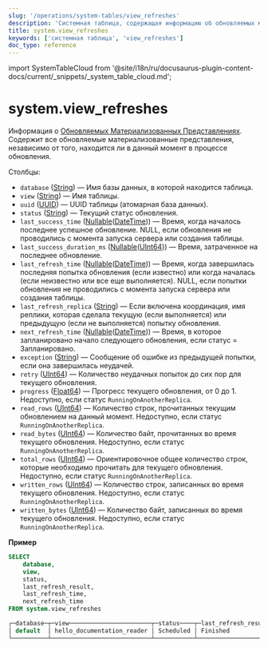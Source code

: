 ```yaml
---
slug: '/operations/system-tables/view_refreshes'
description: 'Системная таблица, содержащая информацию об обновляемых материализованных'
title: system.view_refreshes
keywords: ['системная таблица', 'view_refreshes']
doc_type: reference
---
```

import SystemTableCloud from '@site/i18n/ru/docusaurus-plugin-content-docs/current/_snippets/_system_table_cloud.md';


# system.view_refreshes

<SystemTableCloud/>

Информация о [Обновляемых Материализованных Представлениях](../../sql-reference/statements/create/view.md#refreshable-materialized-view). Содержит все обновляемые материализованные представления, независимо от того, находится ли в данный момент в процессе обновления.

Столбцы:

- `database` ([String](../../sql-reference/data-types/string.md)) — Имя базы данных, в которой находится таблица.
- `view` ([String](../../sql-reference/data-types/string.md)) — Имя таблицы.
- `uuid` ([UUID](../../sql-reference/data-types/uuid.md)) — UUID таблицы (атомарная база данных).
- `status` ([String](../../sql-reference/data-types/string.md)) — Текущий статус обновления.
- `last_success_time` ([Nullable](../../sql-reference/data-types/nullable.md)([DateTime](../../sql-reference/data-types/datetime.md))) — Время, когда началось последнее успешное обновление. NULL, если обновления не проводились с момента запуска сервера или создания таблицы.
- `last_success_duration_ms` ([Nullable](../../sql-reference/data-types/nullable.md)([UInt64](../../sql-reference/data-types/int-uint.md))) — Время, затраченное на последнее обновление.
- `last_refresh_time` ([Nullable](../../sql-reference/data-types/nullable.md)([DateTime](../../sql-reference/data-types/datetime.md))) — Время, когда завершилась последняя попытка обновления (если известно) или когда началась (если неизвестно или все еще выполняется). NULL, если попытки обновления не проводились с момента запуска сервера или создания таблицы.
- `last_refresh_replica` ([String](../../sql-reference/data-types/string.md)) — Если включена координация, имя реплики, которая сделала текущую (если выполняется) или предыдущую (если не выполняется) попытку обновления.
- `next_refresh_time` ([Nullable](../../sql-reference/data-types/nullable.md)([DateTime](../../sql-reference/data-types/datetime.md))) — Время, в которое запланировано начало следующего обновления, если статус = Запланировано.
- `exception` ([String](../../sql-reference/data-types/string.md)) — Сообщение об ошибке из предыдущей попытки, если она завершилась неудачей.
- `retry` ([UInt64](../../sql-reference/data-types/int-uint.md)) — Количество неудачных попыток до сих пор для текущего обновления.
- `progress` ([Float64](../../sql-reference/data-types/float.md)) — Прогресс текущего обновления, от 0 до 1. Недоступно, если статус `RunningOnAnotherReplica`.
- `read_rows` ([UInt64](../../sql-reference/data-types/int-uint.md)) — Количество строк, прочитанных текущим обновлением на данный момент. Недоступно, если статус `RunningOnAnotherReplica`.
- `read_bytes` ([UInt64](../../sql-reference/data-types/int-uint.md)) — Количество байт, прочитанных во время текущего обновления. Недоступно, если статус `RunningOnAnotherReplica`.
- `total_rows` ([UInt64](../../sql-reference/data-types/int-uint.md)) — Ориентировочное общее количество строк, которые необходимо прочитать для текущего обновления. Недоступно, если статус `RunningOnAnotherReplica`.
- `written_rows` ([UInt64](../../sql-reference/data-types/int-uint.md)) — Количество строк, записанных во время текущего обновления. Недоступно, если статус `RunningOnAnotherReplica`.
- `written_bytes` ([UInt64](../../sql-reference/data-types/int-uint.md)) — Количество байт, записанных во время текущего обновления. Недоступно, если статус `RunningOnAnotherReplica`.

**Пример**

```sql
SELECT
    database,
    view,
    status,
    last_refresh_result,
    last_refresh_time,
    next_refresh_time
FROM system.view_refreshes

┌─database─┬─view───────────────────────┬─status────┬─last_refresh_result─┬───last_refresh_time─┬───next_refresh_time─┐
│ default  │ hello_documentation_reader │ Scheduled │ Finished            │ 2023-12-01 01:24:00 │ 2023-12-01 01:25:00 │
└──────────┴────────────────────────────┴───────────┴─────────────────────┴─────────────────────┴─────────────────────┘
```